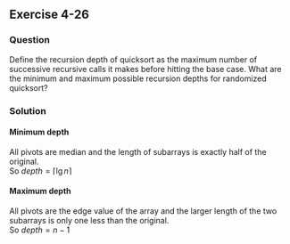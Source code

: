 ## Exercise 4-26

### Question

Define the recursion depth of quicksort as the maximum number of successive
recursive calls it makes before hitting the base case. What are the minimum
and maximum possible recursion depths for randomized quicksort?


### Solution

#### Minimum depth

All pivots are median and the length of subarrays is exactly half of the original.  
So $depth=\lceil\lg{n}\rceil$

#### Maximum depth

All pivots are the edge value of the array and the larger length of the two subarrays is only one less than the original.  
So $depth=n-1$